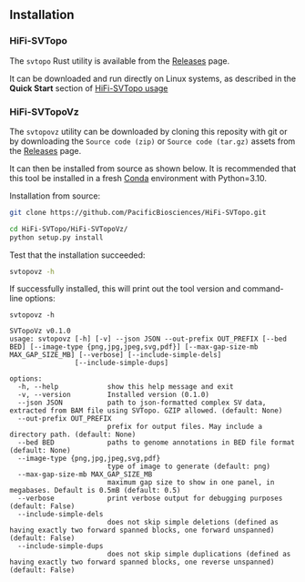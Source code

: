 ## Installation 

### HiFi-SVTopo
The `svtopo` Rust utility is available from the [Releases](https://github.com/PacificBiosciences/HiFi-SVTopo/releases) page.

It can be downloaded and run directly on Linux systems, as described in the **Quick Start** section of [HiFi-SVTopo usage](svtopo_usage.md)


### HiFi-SVTopoVz
The `svtopovz` utility can be downloaded by cloning this reposity with git or by downloading the `Source code (zip)` or `Source code (tar.gz)` assets from the [Releases](https://github.com/PacificBiosciences/HiFi-SVTopo/releases) page.

It can then be installed from source as shown below. It is recommended that this tool be installed in a fresh [Conda](https://conda.io/projects/conda/en/latest/index.html) environment with Python=3.10. 

Installation from source:
```bash
git clone https://github.com/PacificBiosciences/HiFi-SVTopo.git

cd HiFi-SVTopo/HiFi-SVTopoVz/
python setup.py install
```

Test that the installation succeeded:
```bash
svtopovz -h
```
If successfully installed, this will print out the tool version and command-line options: 
```text
svtopovz -h

SVTopoVz v0.1.0
usage: svtopovz [-h] [-v] --json JSON --out-prefix OUT_PREFIX [--bed BED] [--image-type {png,jpg,jpeg,svg,pdf}] [--max-gap-size-mb MAX_GAP_SIZE_MB] [--verbose] [--include-simple-dels]
                [--include-simple-dups]

options:
  -h, --help            show this help message and exit
  -v, --version         Installed version (0.1.0)
  --json JSON           path to json-formatted complex SV data, extracted from BAM file using SVTopo. GZIP allowed. (default: None)
  --out-prefix OUT_PREFIX
                        prefix for output files. May include a directory path. (default: None)
  --bed BED             paths to genome annotations in BED file format (default: None)
  --image-type {png,jpg,jpeg,svg,pdf}
                        type of image to generate (default: png)
  --max-gap-size-mb MAX_GAP_SIZE_MB
                        maximum gap size to show in one panel, in megabases. Default is 0.5mB (default: 0.5)
  --verbose             print verbose output for debugging purposes (default: False)
  --include-simple-dels
                        does not skip simple deletions (defined as having exactly two forward spanned blocks, one forward unspanned) (default: False)
  --include-simple-dups
                        does not skip simple duplications (defined as having exactly two forward spanned blocks, one reverse unspanned) (default: False)
